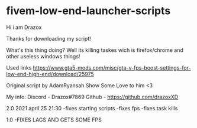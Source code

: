 # fivem-low-end-launcher-scripts

Hi i am Drazox

Thanks for downloading my script!

What's this thing doing?
Well its killing taskes wich is firefox/chrome and other useless windows things!

Used links
https://www.gta5-mods.com/misc/gta-v-fps-boost-settings-for-low-end-high-end/download/25975

Original script by AdamRyansah
Show Some Love to him <3

My info:
Discord - Drazox#7869
Github - https://github.com/drazoxXD


2.0 2021 april 25 21:30
-fixes starting scripts
-fixes fps
-fixes task kills


1.0
-FIXES LAGS AND GETS SOME FPS

